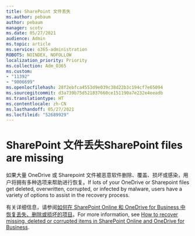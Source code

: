 ```yaml
---
title: SharePoint 文件丢失
ms.author: pebaum
author: pebaum
manager: scotv
ms.date: 05/27/2021
audience: Admin
ms.topic: article
ms.service: o365-administration
ROBOTS: NOINDEX, NOFOLLOW
localization_priority: Priority
ms.collection: Adm_O365
ms.custom:
- "11392"
- "9006699"
ms.openlocfilehash: 28f2ebfca4553d9e039c38d22b3c194cf7e65094
ms.sourcegitcommit: d3a739b75d521837660ce151190a7e232e4eeadb
ms.translationtype: HT
ms.contentlocale: zh-CN
ms.lasthandoff: 05/27/2021
ms.locfileid: "52689929"
---
```

# <a name="sharepoint-files-are-missing"></a><span data-ttu-id="fa4fa-102">SharePoint 文件丢失</span><span class="sxs-lookup"><span data-stu-id="fa4fa-102">SharePoint files are missing</span></span>

<span data-ttu-id="fa4fa-103">如果大量 OneDrive 或 Sharepoint 文件被恶意软件删除、覆盖、损坏或感染，用户将拥有多种选项来帮助进行恢复。</span><span class="sxs-lookup"><span data-stu-id="fa4fa-103">If lots of your OneDrive or Sharepoint files get deleted, overwritten, corrupted, or infected by malware, users have a variety of options to assist in the recovery process.</span></span>

<span data-ttu-id="fa4fa-104">有关详细信息，请参阅[如何在 SharePoint Online 和 OneDrive for Business 中恢复丢失、删除或损坏的项目](https://go.microsoft.com/fwlink/?linkid=2110774)。</span><span class="sxs-lookup"><span data-stu-id="fa4fa-104">For more information, see [How to recover missing, deleted or corrupted items in SharePoint Online and OneDrive for Business](https://go.microsoft.com/fwlink/?linkid=2110774).</span></span>
